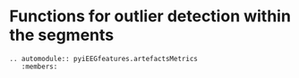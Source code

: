 # Functions for outlier detection within the segments

```{eval-rst}
.. automodule:: pyiEEGfeatures.artefactsMetrics
   :members:
```